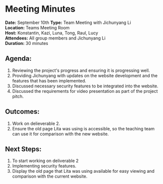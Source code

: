 # Meeting Minutes

**Date:** September 10th 
**Type:** Team Meeting with Jichunyang Li  
**Location:** Teams Meeting Room  
**Host:** Konstantin, Kazi, Luna, Tong, Raul, Lucy  
**Attendees:** All group members and Jichunyang Li   
**Duration:** 30 minutes    

## Agenda:
1. Reviewing the project's progress and ensuring it is progressing well. 
2. Providing Jichunyang with updates on the website development and the features that has been implemented. 
3. Discussed necessary security features to be integrated into the website.
4. Discussed the requirements for video presentation as part of the project pitch. 

## Outcomes:
1. Work on delieverable 2. 
2. Ensure the old page Lita was using is accessible, so the teaching team can use it for comparison with the new website. 

## Next Steps:
1. To start working on deliverable 2 
2. Implementing security features.
3. Display the old page that Lita was using available for easy viewing and comparison with the current website.
